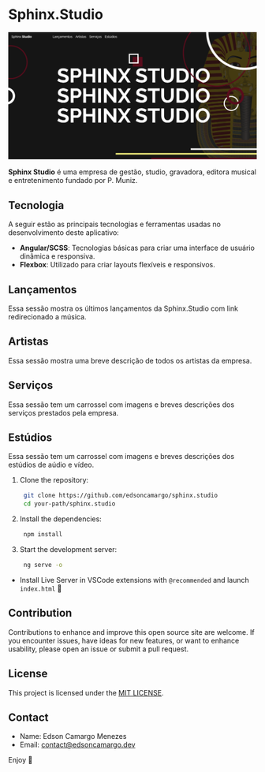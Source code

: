 # Sphinx.Studio

![Portfolio](./src/assets/thumb.png)

**Sphinx Studio** é uma empresa de gestão, studio, gravadora, editora musical e entretenimento fundado por P. Muniz.

## Tecnologia

A seguir estão as principais tecnologias e ferramentas usadas no desenvolvimento deste aplicativo:

- **Angular/SCSS**: Tecnologias básicas para criar uma interface de usuário dinâmica e responsiva.
- **Flexbox**: Utilizado para criar layouts flexíveis e responsivos.

## Lançamentos

Essa sessão mostra os últimos lançamentos da Sphinx.Studio com link redirecionado a música.

## Artistas

Essa sessão mostra uma breve descrição de todos os artistas da empresa.

## Serviços

Essa sessão tem um carrossel com imagens e breves descrições dos serviços prestados pela empresa.

## Estúdios

Essa sessão tem um carrossel com imagens e breves descrições dos estúdios de aúdio e vídeo.

1. Clone the repository:

   ```bash
    git clone https://github.com/edsoncamargo/sphinx.studio
    cd your-path/sphinx.studio
   ```

2. Install the dependencies:

   ```bash
    npm install
   ```

3. Start the development server:

   ```bash
    ng serve -o
   ```

- Install Live Server in VSCode extensions with `@recommended` and launch `index.html` 🚀

## Contribution

Contributions to enhance and improve this open source site are welcome. If you encounter issues, have ideas for new features, or want to enhance usability, please open an issue or submit a pull request.

## License

This project is licensed under the [MIT LICENSE](./LICENSE).

## Contact

- Name: Edson Camargo Menezes
- Email: contact@edsoncamargo.dev

Enjoy 🌟
